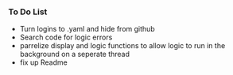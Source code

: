 ### To Do List

- Turn logins to .yaml and hide from github
- Search code for logic errors
- parrelize display and logic functions to allow logic to run in the background on a seperate thread
- fix up Readme

